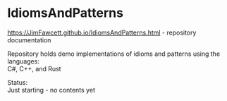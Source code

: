 # IdiomsAndPatterns
  https://JimFawcett.github.io/IdiomsAndPatterns.html  - repository documentation

Repository holds demo implementations of idioms and patterns using the languages:<br />
C#, C++, and Rust

Status:<br>
Just starting - no contents yet


